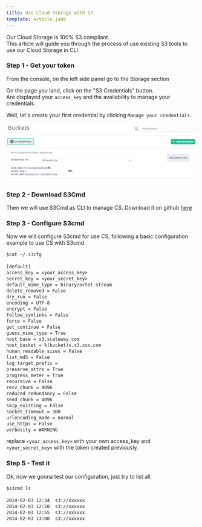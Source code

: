 ```yaml
---
title: Use Cloud Storage with S3
template: article.jade
---
```


Our Cloud Storage is 100% S3 compliant.<br/>
This article will guide you through the process of use existing S3 tools to use our Cloud Storage in CLI

### Step 1 - Get your token

From the console, on the left side panel go to the Storage section

On the page you land, click on the "S3 Credentials" button.<br/>
Are displayed your `access_key` and the availability to manage your credentials.

Well, let's create your first credential by clicking `Manage your credentials`.

![S3 Crendentials](../images/s3_credentials.png "S3-credentials")

### Step 2 - Download S3Cmd

Then we will use S3Cmd as CLI to manage CS.
Download it on github [here](https://github.com/s3tools/s3cmd)

### Step 3 - Configure S3cmd

Now we will configure S3cmd for use CS, following a basic configuration example to use CS with S3cmd

```
$cat ~/.s3cfg

[default]
access_key = <your_access_key>
secret_key = <your_secret_key>
default_mime_type = binary/octet-stream
delete_removed = False
dry_run = False
encoding = UTF-8
encrypt = False
follow_symlinks = False
force = False
get_continue = False
guess_mime_type = True
host_base = s3.scaleway.com
host_bucket = %(bucket)s.s3.xxx.com
human_readable_sizes = False
list_md5 = False
log_target_prefix =
preserve_attrs = True
progress_meter = True
recursive = False
recv_chunk = 4096
reduced_redundancy = False
send_chunk = 4096
skip_existing = False
socket_timeout = 300
urlencoding_mode = normal
use_https = False
verbosity = WARNING
```

replace `<your_access_key>` with your own access_key and `<your_secret_key>` with the token created previously.

### Step 5 - Test it

Ok, now we gonna test our configuration, just try to list all.

```
$s3cmd ls

2014-02-03 12:34  s3://xxxxxx
2014-02-03 12:50  s3://xxxxxx
2014-02-03 12:55  s3://xxxxxx
2014-02-03 13:00  s3://xxxxxx
```

